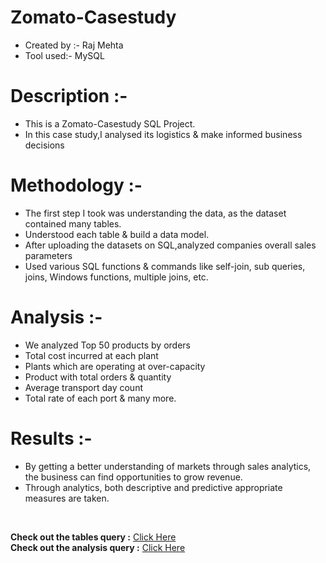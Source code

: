 # Zomato-Casestudy


* Created by :-   Raj Mehta
* Tool used:-     MySQL


# Description :- 
* This is a Zomato-Casestudy SQL Project.
* In this case study,I analysed its logistics & make informed business decisions


# Methodology :- 
* The first step I took was understanding the data, as the dataset contained many tables. 
* Understood each table & build a data model.  
* After uploading the datasets on SQL,analyzed companies overall sales parameters
* Used various SQL functions & commands like self-join, sub queries, joins, Windows functions, multiple joins, etc.


# Analysis :-
* We analyzed Top 50 products by orders
* Total cost incurred at each plant
* Plants which are operating at over-capacity
* Product with total orders & quantity
* Average transport day count 
* Total rate of each port & many more.

# Results :-
* By getting a better understanding of markets through sales analytics, the business can find opportunities to grow revenue. 
* Through analytics, both descriptive and predictive appropriate measures are taken. 


<br>

**Check out the tables query :** [Click Here](CreateTable.sql)
<br>**Check out the analysis query :** [Click Here](https://github.com/vinitsangoi/SupplyChain-Analysis/blob/main/SupplyChain_Analysis.sql)
